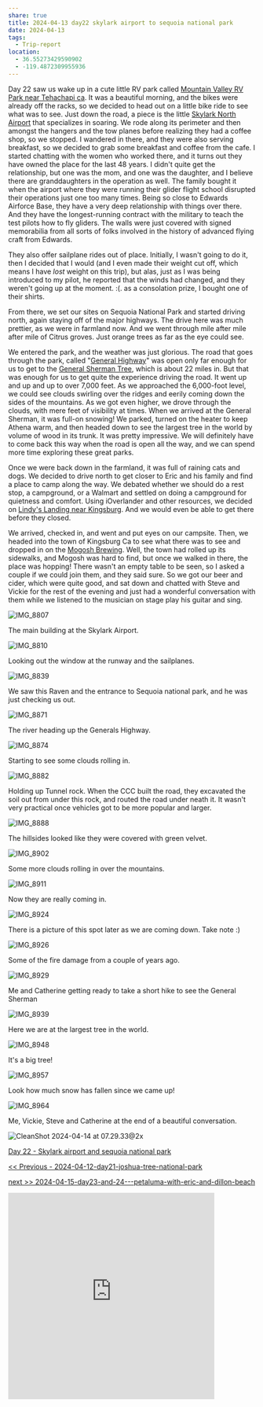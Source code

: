 ```yaml
---
share: true
title: 2024-04-13 day22 skylark airport to sequoia national park
date: 2024-04-13
tags:
  - Trip-report
location:
  - 36.55273429590902
  - -119.4872309955936
---
```


Day 22 saw us wake up in a cute little RV park called [Mountain Valley RV Park near Tehachapi ca](https://www.campendium.com/mountain-valley-rv-park).    It was a beautiful morning, and the bikes were already off the racks, so we decided to head out on a little bike ride to see what was to see.  Just down the road, a piece is the little [Skylark North Airport](https://skylarknorth.com/) that specializes in soaring. We rode along its perimeter and then amongst the hangers and the tow planes before realizing they had a coffee shop, so we stopped. I wandered in there, and they were also serving breakfast, so we decided to grab some breakfast and coffee from the cafe.   I started chatting with the women who worked there, and it turns out they have owned the place for the last 48 years.  I didn't quite get the relationship, but one was the mom, and one was the daughter, and I believe there are granddaughters in the operation as well.  The family bought it when the airport where they were running their glider flight school disrupted their operations just one too many times.   Being so close to Edwards Airforce Base, they have a very deep relationship with things over there.   And they have the longest-running contract with the military to teach the test pilots how to fly gliders.  The walls were just covered with signed memorabilia from all sorts of folks involved in the history of advanced flying craft from Edwards. 

They also offer sailplane rides out of place. Initially, I wasn't going to do it, then I decided that I would (and I even made their weight cut off, which means I have _lost_ weight on this trip), but alas, just as I was being introduced to my pilot, he reported that the winds had changed, and they weren't going up at the moment.   :(.  as a consolation prize, I bought one of their shirts.   

From there, we set our sites on Sequoia National Park and started driving north, again staying off of the major highways.   The drive here was much prettier, as we were in farmland now.  And we went through mile after mile after mile of Citrus groves.  Just orange trees as far as the eye could see.   

We entered the park, and the weather was just glorious.  The road that goes through the park, called "[General Highway](https://en.wikipedia.org/wiki/Generals_Highway)" was open only far enough for us to get to the [General Sherman Tree](https://www.nps.gov/seki/learn/nature/sherman.htm), which is about 22 miles in.  But that was enough for us to get quite the experience driving the road.   It went up and up and up to over 7,000 feet.  As we approached the 6,000-foot level, we could see clouds swirling over the ridges and eerily coming down the sides of the mountains.   As we got even higher, we drove through the clouds, with mere feet of visibility at times.    When we arrived at the General Sherman, it was full-on snowing!    We parked, turned on the heater to keep Athena warm, and then headed down to see the largest tree in the world by volume of wood in its trunk.    It was pretty impressive.    We will definitely have to come back this way when the road is open all the way, and we can spend more time exploring these great parks.

Once we were back down in the farmland, it was full of raining cats and dogs.  We decided to drive north to get closer to Eric and his family and find a place to camp along the way.   We debated whether we should do a rest stop, a campground, or a Walmart and settled on doing a campground for quietness and comfort.   Using iOverlander and other resources, we decided on [Lindy's Landing near Kingsburg](https://lindyslandingllc.com/).   And we would even be able to get there before they closed.   

We arrived, checked in, and went and put eyes on our campsite. Then, we headed into the town of Kingsburg Ca to see what there was to see and dropped in on the [Mogosh Brewing](https://www.magoshbeer.com/).  Well, the town had rolled up its sidewalks, and Mogosh was hard to find, but once we walked in there, the place was hopping!  There wasn't an empty table to be seen, so I asked a couple if we could join them, and they said sure.   So we got our beer and cider, which were quite good, and sat down and chatted with Steve and Vickie for the rest of the evening and just had a wonderful conversation with them while we listened to the musician on stage play his guitar and sing. 



![IMG_8807](../attachments/IMG_8807.jpeg)

The main building at the Skylark Airport.

![IMG_8810](../attachments/IMG_8810.jpeg)

Looking out the window at the runway and the sailplanes.

![IMG_8839](../attachments/IMG_8839.jpeg)

We saw this Raven and the entrance to Sequoia national park, and he was just checking us out.

![IMG_8871](../attachments/IMG_8871.jpeg)

The river heading up the Generals Highway.

![IMG_8874](../attachments/IMG_8874.jpeg)

Starting to see some clouds rolling in.

![IMG_8882](../attachments/IMG_8882.jpeg)

Holding up Tunnel rock.  When the CCC built the road, they excavated the soil out from under this rock, and routed the road under neath it.  It wasn't very practical once vehicles got to be more popular and larger.

![IMG_8888](../attachments/IMG_8888.jpeg)

The hillsides looked like they were covered with green velvet.

![IMG_8902](../attachments/IMG_8902.jpeg)

Some more clouds rolling in over the mountains.

![IMG_8911](../attachments/IMG_8911.jpeg)

Now they are really coming in.

![IMG_8924](../attachments/IMG_8924.jpeg)

There is a picture of this spot later as we are coming down.  Take note :) 

![IMG_8926](../attachments/IMG_8926.jpeg)

Some of the fire damage from a couple of years ago.

![IMG_8929](../attachments/IMG_8929.jpeg)

Me and Catherine getting ready to take a short hike to see the General Sherman

![IMG_8939](../attachments/IMG_8939.jpeg)

Here we are at the largest tree in the world.

![IMG_8948](../attachments/IMG_8948.jpeg)

It's a big tree!

![IMG_8957](../attachments/IMG_8957.jpeg)

Look how much snow has fallen since we came up!

![IMG_8964](../attachments/IMG_8964.jpeg)

Me, Vickie, Steve and Catherine at the end of a beautiful conversation. 

![CleanShot 2024-04-14 at 07.29.33@2x](../attachments/CleanShot%202024-04-14%20at%2007.29.33@2x.png)



[Day 22 - Skylark airport and sequoia national park](https://www.gaiagps.com/public/kNUMgmzz9utsvMNCoLwICgFh/)

[<< Previous - 2024-04-12-day21-joshua-tree-national-park](./2024-04-12-day21-joshua-tree-national-park.md)

[next >> 2024-04-15-day23-and-24---petaluma-with-eric-and-dillon-beach](./2024-04-15-day23-and-24---petaluma-with-eric-and-dillon-beach.md)

<iframe src="https://www.gaiagps.com/public/kNUMgmzz9utsvMNCoLwICgFh/?embed=True" style="border:none; overflow-y: hidden; background-color:white; min-width: 320px; max-width:420px; width:100%; height: 420px;" seamless />





